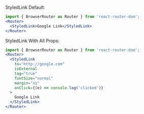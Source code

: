 StyledLink Default:

```jsx
import { BrowserRouter as Router } from 'react-router-dom';
<Router>
  <StyledLink>Google Link</StyledLink>
</Router>
```

StyledLink With All Props:

```jsx
import { BrowserRouter as Router } from 'react-router-dom';
<Router>
  <StyledLink
    to="http://google.com"
    isExternal
    tag="true"
    fontSize="normal"
    margin="xs"
    onClick={(e) => console.log('clicked')}
  >
    Google Link
  </StyledLink>
</Router>
```
